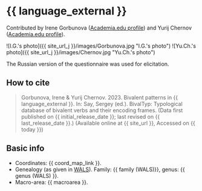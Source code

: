 # {{ language_external }}
Contributed by Irene Gorbunova ([Academia.edu profile](https://rggu.academia.edu/IreneGorbunova)) and Yurij Chernov ([Academia.edu profile](https://independent.academia.edu/AllisterRight)).

![I.G.'s photo]({{ site_url_j }}/images/Gorbunova.jpg "I.G.'s photo")
![Yu.Ch.'s photo]({{ site_url_j }}/images/Chernov.jpg "Yu.Ch.'s photo")

The Russian version of the questionnaire was used for elicitation. 

## How to cite
> Gorbunova, Irene & Yurij Chernov. 2023. Bivalent patterns in {{ language_external }}. 
> In: Say, Sergey (ed.). BivalTyp: 
> Typological database of bivalent verbs and their encoding frames. 
> (Data first published on {{ initial_release_date }}; last revised on {{ last_release_date }}.) 
> (Available online at {{ site_url }}, Accessed on {{ today }})

## Basic info
- Coordinates: {{ coord_map_link }}.
- Genealogy (as given in [WALS](https://wals.info/)). Family: {{ family (WALS)}}, genus: {{ genus (WALS) }}.
- Macro-area: {{ macroarea }}. 

